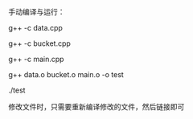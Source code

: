 手动编译与运行：

g++ -c data.cpp

g++ -c bucket.cpp

g++ -c main.cpp

g++ data.o bucket.o main.o -o test

./test

修改文件时，只需要重新编译修改的文件，然后链接即可
